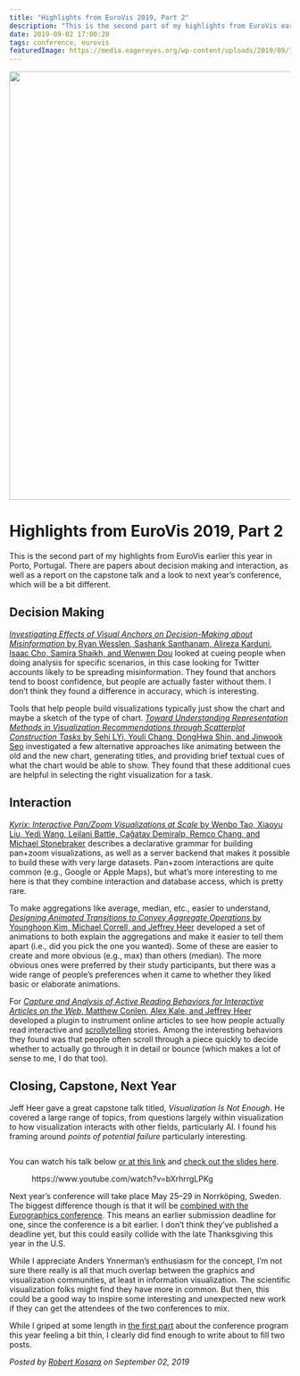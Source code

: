 ```yaml
---
title: "Highlights from EuroVis 2019, Part 2"
description: "This is the second part of my highlights from EuroVis earlier this year in Porto, Portugal. There are papers about decision making and interaction, as well as a report on the capstone talk and a look to next year’s conference, which will be a bit different."
date: 2019-09-02 17:00:28
tags: conference, eurovis
featuredImage: https://media.eagereyes.org/wp-content/uploads/2019/09/11526F34-8208-4DAB-B21B-A25A99A199E6.jpeg
---
```


<p align="center"><img src="https://media.eagereyes.org/wp-content/uploads/2019/09/11526F34-8208-4DAB-B21B-A25A99A199E6.jpeg" width="1024" height="768" /></p>

# Highlights from EuroVis 2019, Part 2

This is the second part of my highlights from EuroVis earlier this year in Porto, Portugal. There are papers about decision making and interaction, as well as a report on the capstone talk and a look to next year’s conference, which will be a bit different.

## Decision Making

<a href="https://osf.io/2pxy3/"><em>Investigating Effects of Visual Anchors on Decision-Making about Misinformation</em> by Ryan Wesslen, Sashank Santhanam, Alireza Karduni, Isaac Cho, Samira Shaikh, and Wenwen Dou</a> looked at cueing people when doing analysis for specific scenarios, in this case looking for Twitter accounts likely to be spreading misinformation. They found that anchors tend to boost confidence, but people are actually faster without them. I don’t think they found a difference in accuracy, which is interesting.

Tools that help people build visualizations typically just show the chart and maybe a sketch of the type of chart. <a href="http://hcil.snu.ac.kr/research/previews-animated-transitions-textual-descriptions"><em>Toward Understanding Representation Methods in Visualization Recommendations through Scatterplot Construction Tasks</em> by Sehi LYi, Youli Chang, DongHwa Shin, and Jinwook Seo</a> investigated a few alternative approaches like animating between the old and the new chart, generating titles, and providing brief textual cues of what the chart would be able to show. They found that these additional cues are helpful in selecting the right visualization for a task.

## Interaction

<a href="https://github.com/tracyhenry/kyrix"><em>Kyrix: Interactive Pan/Zoom Visualizations at Scale</em> by Wenbo Tao, Xiaoyu Liu, Yedi Wang, Leilani Battle, Çağatay Demiralp, Remco Chang, and Michael Stonebraker</a> describes a declarative grammar for building pan+zoom visualizations, as well as a server backend that makes it possible to build these with very large datasets. Pan+zoom interactions are quite common (e.g., Google or Apple Maps), but what’s more interesting to me here is that they combine interaction and database access, which is pretty rare.

To make aggregations like average, median, etc., easier to understand, <a href="https://idl.cs.washington.edu/papers/animated-aggregate-operations"><em>Designing Animated Transitions to Convey Aggregate Operations</em> by Younghoon Kim, Michael Correll, and Jeffrey Heer</a> developed a set of animations to both explain the aggregations and make it easier to tell them apart (i.e., did you pick the one you wanted). Some of these are easier to create and more obvious (e.g., max) than others (median). The more obvious ones were preferred by their study participants, but there was a wide range of people’s preferences when it came to whether they liked basic or elaborate animations.

For <a href="http://idl.cs.washington.edu/papers/idyll-analytics/"><em>Capture and Analysis of Active Reading Behaviors for Interactive Articles on the Web</em>, Matthew Conlen, Alex Kale, and Jeffrey Heer</a> developed a plugin to instrument online articles to see how people actually read interactive and <a href="/blog/2016/the-scrollytelling-scourge">scrollytelling</a> stories. Among the interesting behaviors they found was that people often scroll through a piece quickly to decide whether to actually go through it in detail or bounce (which makes a lot of sense to me, I do that too).

## Closing, Capstone, Next Year

Jeff Heer gave a great capstone talk titled, <em>Visualization Is Not Enough</em>. He covered a large range of topics, from questions largely within visualization to how visualization interacts with other fields, particularly AI. I found his framing around <em>points of potential failure</em> particularly interesting.

<figure class="wp-block-image"><img src="https://media.eagereyes.org/wp-content/uploads/2019/09/58C5C099-48C7-4E5B-B5FA-F9E0EAFDCCBE.jpeg" alt="" class="wp-image-12311"/></figure>

You can watch his talk below <a href="https://www.youtube.com/watch?v=bXrhrrgLPKg">or at this link</a> and <a href="https://homes.cs.washington.edu/~jheer/talks/EuroVis2019-Capstone.pdf">check out the slides here</a>.

<figure class="wp-block-embed-youtube wp-block-embed is-type-video is-provider-youtube wp-embed-aspect-16-9 wp-has-aspect-ratio"><div class="wp-block-embed__wrapper">
https://www.youtube.com/watch?v=bXrhrrgLPKg
</div></figure>

Next year’s conference will take place May 25–29 in Norrköping, Sweden. The biggest difference though is that it will be <a href="https://conferences.eg.org/egev20/">combined with the Eurographics conference</a>. This means an earlier submission deadline for one, since the conference is a bit earlier. I don’t think they’ve published a deadline yet, but this could easily collide with the late Thanksgiving this year in the U.S.

While I appreciate Anders Ynnerman’s enthusiasm for the concept, I’m not sure there really is all that much overlap between the graphics and visualization communities, at least in information visualization. The scientific visualization folks might find they have more in common. But then, this could be a good way to inspire some interesting and unexpected new work if they can get the attendees of the two conferences to mix.

While I griped at some length in <a href="/blog/2019/highlights-from-eurovis-2019-part-1">the first part</a> about the conference program this year feeling a bit thin, I clearly did find enough to write about to fill two posts.


_Posted by <a href="/about">Robert Kosara</a> on September 02, 2019_


